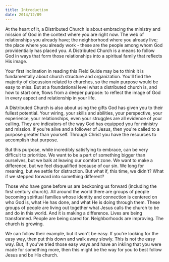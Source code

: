 ```yaml
---
title: Introduction
date: 2014/12/09
---
```


At the heart of it, a Distributed Church is about embracing the ministry and mission of God in the
context where you are right now. The web of relationships you already have; the neighborhood
where you already live; the place where you already work - these are the people among whom God
providentially has placed you. A Distributed Church is a means to follow God in ways that form
those relationships into a spiritual family that reflects His image.

Your first inclination in reading this Field Guide may be to think it is fundamentally about church
structure and organization. You'll find the majority of discussion related to churches, so the main
purpose would be easy to miss. But at a foundational level what a distributed church is, and how
to start one, flows from a deeper purpose: to reflect the image of God in every aspect and
relationship in your life.

A Distributed Church is also about using the gifts God has given you to their fullest potential. Your
wiring, your skills and abilities, your perspective, your experience, your relationships, even your
struggles are all evidence of your calling. They are indicators of the way God has equipped you for
ministry and mission. If you're alive and a follower of Jesus, then you're called to a purpose greater
than yourself. Through Christ you have the resources to accomplish that purpose.

But this purpose, while incredibly satisfying to embrace, can be very difficult to prioritize. We want
to be a part of something bigger than ourselves, but we balk at leaving our comfort zone. We want
to make a difference, but we feel disqualified because of our sin. We long for meaning, but we
settle for distraction. But what if, this time, we didn't? What if we stepped forward into something
different?

Those who have gone before us are beckoning us forward (including the first century church). All
around the world there are groups of people becoming spiritual families whose identity and
connection is centered on who God is, what He has done, and what He is doing through them.
These groups of people are living out together what Jesus calls the church to be and do in this
world. And it is making a difference. Lives are being transformed. People are being cared for.
Neighborhoods are improving. The church is growing.

We can follow their example, but it won't be easy. If you're looking for the easy way, then put this
down and walk away slowly. This is not the easy way. But, if you've tried those easy ways and have
an inkling that you were made for something more, then this might be the way for you to best
follow Jesus and be His church.
